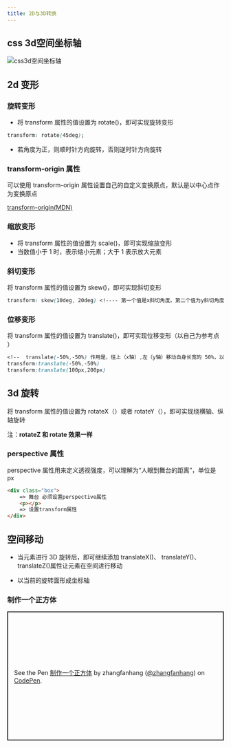 ```yaml
---
title: 2D与3D转换
---
```


## css 3d空间坐标轴

![css3d空间坐标轴](https://zfh-nanjing-bucket.oss-cn-nanjing.aliyuncs.com/blog-images/css3d%E7%A9%BA%E9%97%B4%E5%9D%90%E6%A0%87%E8%BD%B4.png)

## 2d 变形

### 旋转变形

-   将 transform 属性的值设置为 rotate()，即可实现旋转变形

```css
transform: rotate(45deg);
```

-   若角度为正，则顺时针方向旋转，否则逆时针方向旋转

### transform-origin 属性

可以使用 transform-origin 属性设置自己的自定义变换原点，默认是以中心点作为变换原点

[transform-origin(MDN)](https://developer.mozilla.org/zh-CN/docs/Web/CSS/transform-origin/)

### 缩放变形

-   将 transform 属性的值设置为 scale()，即可实现缩放变形
-   当数值小于 1 时，表示缩小元素；大于 1 表示放大元素

### 斜切变形

将 transform 属性的值设置为 skew()，即可实现斜切变形

```css
transform: skew(10deg, 20deg) <!---- 第一个值是x斜切角度。第二个值为y斜切角度>;
```

### 位移变形

将 transform 属性的值设置为 translate()，即可实现位移变形（以自己为参考点 ）

```css
<!--  translate(-50%,-50%) 作用是，往上（x轴）,左（y轴）移动自身长宽的 50%，以使其居于中心位置。 -->
transform:translate(-50%,-50%)
transform:translate(100px,200px)
```

## 3d 旋转

将 transform 属性的值设置为 rotateX（）或者 rotateY（），即可实现绕横轴、纵轴旋转

注：**rotateZ 和 rotate 效果一样**

### perspective 属性

perspective 属性用来定义透视强度，可以理解为“人眼到舞台的距离”，单位是 px

```html
<div class="box">
    => 舞台 必须设置perspective属性
    <p></p>
    => 设置transform属性
</div>
```

## 空间移动

-   当元素进行 3D 旋转后，即可继续添加 translateX()、 translateY()、 translateZ()属性让元素在空间进行移动

-   以当前的旋转面形成坐标轴

### 制作一个正方体

<p class="codepen" data-height="300" data-default-tab="html,result" data-slug-hash="YzYExrm" data-user="zhangfanhang" style="height: 300px; box-sizing: border-box; display: flex; align-items: center; justify-content: center; border: 2px solid; margin: 1em 0; padding: 1em;">
  <span>See the Pen <a href="https://codepen.io/zhangfanhang/pen/YzYExrm">
  制作一个正方体</a> by zhangfanhang (<a href="https://codepen.io/zhangfanhang">@zhangfanhang</a>)
  on <a href="https://codepen.io">CodePen</a>.</span>
</p>
<script async src="https://cpwebassets.codepen.io/assets/embed/ei.js"></script>
